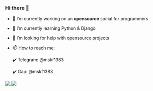 ### Hi there 👋

- 🔭 I’m currently working on an **opensource** social for programmers
- 🌱 I’m currently learning Python & Django
- 🤔 I’m looking for help with opensource projects
- 📫 How to reach me:

     :heavy_check_mark: Telegram: @mskf1383

     :heavy_check_mark: Gap: @mskf1383


<a href="https://github.com/mskf1383">
  <img align="center" src="https://github-readme-stats.vercel.app/api?username=mskf1383&show_icons=true&count_private=true&include_all_commits=true" />
</a>
<a href="https://github.com/mskf1383">
  <img align="center" src="https://github-readme-stats.vercel.app/api/top-langs/?username=mskf1383" />
</a>
